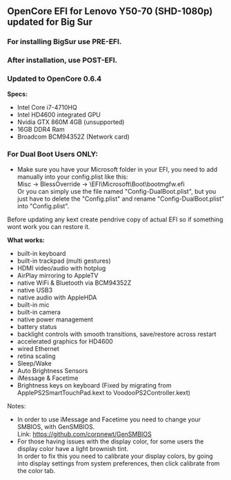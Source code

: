 ## OpenCore EFI for Lenovo Y50-70 (SHD-1080p) updated for Big Sur

### For installing BigSur use PRE-EFI.
### After installation, use POST-EFI.

### Updated to OpenCore 0.6.4

**Specs:**
  - Intel Core i7-4710HQ
  - Intel HD4600 integrated GPU
  - Nvidia GTX 860M 4GB (unsupported)
  - 16GB DDR4 Ram
  - Broadcom BCM94352Z (Network card)
  
  ### For Dual Boot Users ONLY:
 - Make sure you have your Microsoft folder in your EFI, you need to add manually into your config.plist like this: <br>
  Misc -> BlessOverride -> \EFI\Microsoft\Boot\bootmgfw.efi <br>
  Or you can simply use the file named "Config-DualBoot.plist", but you just have to delete the "Config.plist" and rename "Config-DualBoot.plist" into "Config.plist".
  
 
 Before updating any kext create pendrive copy of actual EFI so if something wont
 work you can restore it.
 
 **What works:**
 
 - built-in keyboard
 - built-in trackpad (multi gestures)
 - HDMI video/audio with hotplug
 - AirPlay mirroring to AppleTV
 - native WiFi & Bluetooth via BCM94352Z
 - native USB3
 - native audio with AppleHDA
 - built-in mic
 - built-in camera
 - native power management
 - battery status
 - backlight controls with smooth transitions, save/restore across restart
 - accelerated graphics for HD4600
 - wired Ethernet
 - retina scaling
 - Sleep/Wake
 - Auto Brightness Sensors
 - iMessage & Facetime
 - Brightness keys on keyboard (Fixed by migrating from ApplePS2SmartTouchPad.kext to VoodooPS2Controller.kext)
 
 
 


Notes: 
- In order to use iMessage and Facetime you need to change your SMBIOS, with GenSMBIOS.<br>
Link: https://github.com/corpnewt/GenSMBIOS <br>
- For those having issues with the display color, for some users the display color have a light brownish tint. <br>
In order to fix this you need to calibrate your display colors, by going into display settings from system preferences, then click calibrate from the color tab.


